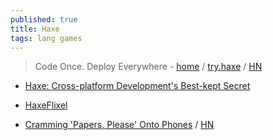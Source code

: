 ```yaml
---
published: true
title: Haxe
tags: lang games
---
```

> Code Once. Deploy Everywhere - [home](https://haxe.org/) / [try.haxe](https://try.haxe.org/) / [HN](https://news.ycombinator.com/item?id=26082347)

- [Haxe: Cross-platform Development's Best-kept Secret](https://www.toptal.com/cross-platform/haxe-language-cross-platform) 

- [HaxeFlixel](https://haxeflixel.com/showcase/)
- [Cramming 'Papers, Please' Onto Phones](https://dukope.com/devlogs/papers-please/mobile/) / [HN](https://news.ycombinator.com/item?id=32371423)
